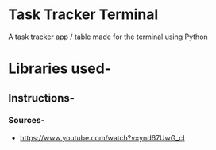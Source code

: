 # Task Tracker Terminal
 A task tracker app / table made for the terminal using Python
 
 # Libraries used-
 

 ## Instructions-

 
### Sources-

- https://www.youtube.com/watch?v=ynd67UwG_cI
